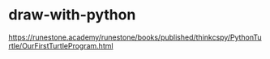 # draw-with-python

https://runestone.academy/runestone/books/published/thinkcspy/PythonTurtle/OurFirstTurtleProgram.html
